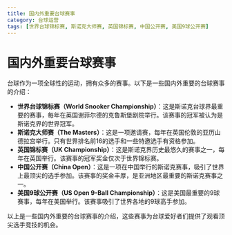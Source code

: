 ```yaml
---
title: 国内外重要台球赛事
category: 台球运营
tags: [世界台球锦标赛, 斯诺克大师赛, 英国锦标赛, 中国公开赛, 美国9球公开赛]
---
```

# 国内外重要台球赛事

台球作为一项全球性的运动，拥有众多的赛事。以下是一些国内外重要的台球赛事的介绍：

- **世界台球锦标赛（World Snooker Championship）**：这是斯诺克台球界最重要的赛事，每年在英国谢菲尔德的克鲁斯堡剧院举行。该赛事的冠军被认为是斯诺克界的世界冠军。
- **斯诺克大师赛（The Masters）**：这是一项邀请赛，每年在英国伦敦的亚历山德拉宫举行。只有世界排名前16的选手和一些特邀选手有资格参加。
- **英国锦标赛（UK Championship）**：这是斯诺克界历史最悠久的赛事之一，每年在英国举行。该赛事的冠军奖金仅次于世界锦标赛。
- **中国公开赛（China Open）**：这是一项在中国举行的斯诺克赛事，吸引了世界上最顶尖的选手参加。该赛事的奖金丰厚，是亚洲地区最重要的斯诺克赛事之一。
- **美国9球公开赛（US Open 9-Ball Championship）**：这是美国最重要的9球赛事，每年在美国举行。该赛事吸引了世界各地的9球高手参加。

以上是一些国内外重要的台球赛事的介绍，这些赛事为台球爱好者们提供了观看顶尖选手竞技的机会。
